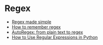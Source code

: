 # Regex

- [Regex made simple](https://towardsdatascience.com/regular-expressions-regex-dont-fear-them-it-is-simpler-than-you-think-3a4d6de77058)
- [How to remember regex](https://towardsdatascience.com/easiest-way-to-remember-regular-expressions-regex-178ba518bebd)
- [AutoRegex: from plain text to regex](https://www.autoregex.xyz/)
- [How to Use Regular Expressions in Python](https://blog.appsignal.com/2025/01/15/how-to-use-regular-expressions-in-python.html)

